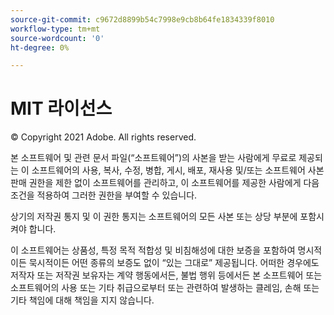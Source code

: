 ```yaml
---
source-git-commit: c9672d8899b54c7998e9cb8b64fe1834339f8010
workflow-type: tm+mt
source-wordcount: '0'
ht-degree: 0%

---
```

# MIT 라이선스

© Copyright 2021 Adobe. All rights reserved.

본 소프트웨어 및 관련 문서 파일(“소프트웨어”)의 사본을 받는 사람에게 무료로 제공되는 이 소프트웨어의 사용, 복사, 수정, 병합, 게시, 배포, 재사용 및/또는 소프트웨어 사본 판매 권한을 제한 없이 소프트웨어를 관리하고, 이 소프트웨어를 제공한 사람에게 다음 조건을 적용하여 그러한 권한을 부여할 수 있습니다.

상기의 저작권 통지 및 이 권한 통지는 소프트웨어의 모든 사본 또는 상당 부분에 포함시켜야 합니다.

이 소프트웨어는 상품성, 특정 목적 적합성 및 비침해성에 대한 보증을 포함하여 명시적이든 묵시적이든 어떤 종류의 보증도 없이 “있는 그대로” 제공됩니다. 어떠한 경우에도 저작자 또는 저작권 보유자는 계약 행동에서든, 불법 행위 등에서든 본 소프트웨어 또는 소프트웨어의 사용 또는 기타 취급으로부터 또는 관련하여 발생하는 클레임, 손해 또는 기타 책임에 대해 책임을 지지 않습니다.
